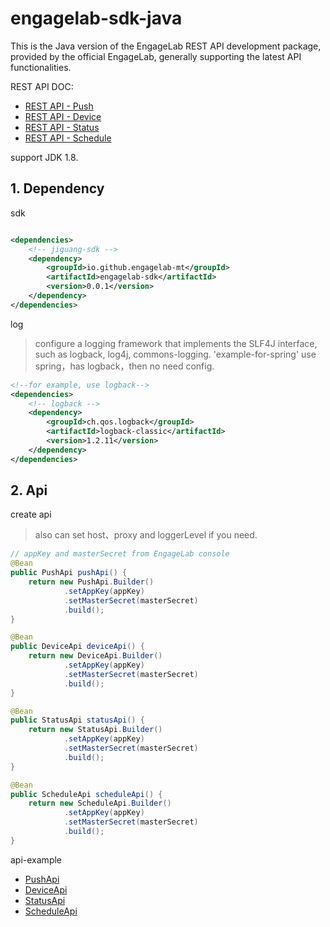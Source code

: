 # engagelab-sdk-java

This is the Java version of the EngageLab REST API development package, provided by the official EngageLab, generally
supporting the latest API functionalities.

REST API DOC:

* [REST API - Push](https://www.engagelab.com/docs/app-push/rest-api/create-push-api)
* [REST API - Device](https://www.engagelab.com/docs/app-push/rest-api/Tag-Alias-API)
* [REST API - Status](https://www.engagelab.com/docs/app-push/rest-api/statistics-api)
* [REST API - Schedule](https://www.engagelab.com/docs/app-push/rest-api/scheduled-tasks-api)

support JDK 1.8.

## 1. Dependency

sdk

```xml

<dependencies>
    <!-- jiguang-sdk -->
    <dependency>
        <groupId>io.github.engagelab-mt</groupId>
        <artifactId>engagelab-sdk</artifactId>
        <version>0.0.1</version>
    </dependency>
</dependencies>
```

log
> configure a logging framework that implements the SLF4J interface, such as logback, log4j, commons-logging.
> 'example-for-spring' use spring，has logback，then no need config.

```xml
<!--for example, use logback-->
<dependencies>
    <!-- logback -->
    <dependency>
        <groupId>ch.qos.logback</groupId>
        <artifactId>logback-classic</artifactId>
        <version>1.2.11</version>
    </dependency>
</dependencies>
```

## 2. Api

create api
> also can set host、proxy and loggerLevel if you need.

```java
// appKey and masterSecret from EngageLab console
@Bean
public PushApi pushApi() {
    return new PushApi.Builder()
            .setAppKey(appKey)
            .setMasterSecret(masterSecret)
            .build();
}

@Bean
public DeviceApi deviceApi() {
    return new DeviceApi.Builder()
            .setAppKey(appKey)
            .setMasterSecret(masterSecret)
            .build();
}

@Bean
public StatusApi statusApi() {
    return new StatusApi.Builder()
            .setAppKey(appKey)
            .setMasterSecret(masterSecret)
            .build();
}

@Bean
public ScheduleApi scheduleApi() {
    return new ScheduleApi.Builder()
            .setAppKey(appKey)
            .setMasterSecret(masterSecret)
            .build();
}
```

api-example

* [PushApi](https://github.com/engagelab-mt/engagelab-sdk-java/blob/main/example-for-spring/src/test/java/io/github/engagelab/api/PushApiTest.java)
* [DeviceApi](https://github.com/engagelab-mt/engagelab-sdk-java/blob/main/example-for-spring/src/test/java/io/github/engagelab/api/DeviceApiTest.java)
* [StatusApi](https://github.com/engagelab-mt/engagelab-sdk-java/blob/main/example-for-spring/src/test/java/io/github/engagelab/api/StatusApiTest.java)
* [ScheduleApi](https://github.com/engagelab-mt/engagelab-sdk-java/blob/main/example-for-spring/src/test/java/io/github/engagelab/api/ScheduleApiTest.java)
